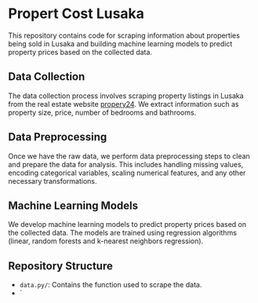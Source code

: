 # Propert Cost Lusaka

This repository contains code for scraping information about properties being sold in Lusaka and building machine learning models to predict property prices based on the collected data.

## Data Collection
The data collection process involves scraping property listings in Lusaka from the real estate website [propery24](https://www.property24.com/). We extract information such as property size, price, number of bedrooms and bathrooms.

## Data Preprocessing
Once we have the raw data, we perform data preprocessing steps to clean and prepare the data for analysis. This includes handling missing values, encoding categorical variables, scaling numerical features, and any other necessary transformations.

## Machine Learning Models
We develop machine learning models to predict property prices based on the collected data. The models are trained using regression algorithms (linear, random forests and k-nearest neighbors regression).

## Repository Structure
- `data.py/`: Contains the function used to scrape the data.
- `